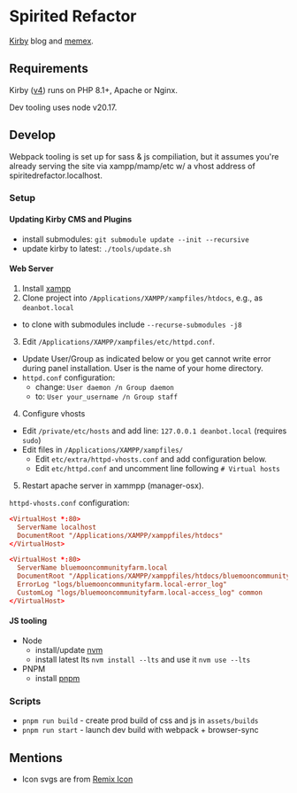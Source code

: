 # Spirited Refactor

[Kirby](https://getkirby.com/docs/guide) blog and [memex](https://en.wikipedia.org/wiki/Memex).

## Requirements

Kirby ([v4](https://getkirby.com/docs/guide/updates/update-to-v4#:~:text=Kirby%204%20requires%20PHP%208.1%2C%208.2%20or%208.3.,PHP%208.0.%2A%2C%20you%20need%20to%20update%20your%20server.)) runs on PHP 8.1+, Apache or Nginx. 

Dev tooling uses node v20.17.

## Develop

Webpack tooling is set up for sass & js compiliation, but it assumes you're already serving the site via xampp/mamp/etc w/ a vhost address of spiritedrefactor.localhost.

### Setup

#### Updating Kirby CMS and Plugins

- install submodules: `git submodule update --init --recursive`
- update kirby to latest: `./tools/update.sh`

#### Web Server

1. Install [xampp](www.apachefriends.org/index.html)
2. Clone project into `/Applications/XAMPP/xampfiles/htdocs`, e.g., as `deanbot.local`
  - to clone with submodules include `--recurse-submodules -j8`
3. Edit `/Applications/XAMPP/xampfiles/etc/httpd.conf`.
  - Update User/Group as indicated below or you get cannot write error during panel installation. User is the name of your home directory.
  - `httpd.conf` configuration: 
    - change: `User daemon /n Group daemon`
    - to: `User your_username /n Group staff`
4. Configure vhosts
  - Edit `/private/etc/hosts` and add line: `127.0.0.1 deanbot.local` (requires `sudo`)
  - Edit files in `/Applications/XAMPP/xampfiles/`
    - Edit `etc/extra/httpd-vhosts.conf` and add configuration below.
    - Edit `etc/httpd.conf` and uncomment line following `# Virtual hosts`
5. Restart apache server in xammpp (manager-osx).

`httpd-vhosts.conf` configuration:
```.conf
<VirtualHost *:80>
  ServerName localhost
  DocumentRoot "/Applications/XAMPP/xamppfiles/htdocs"
</VirtualHost>

<VirtualHost *:80>
  ServerName bluemooncommunityfarm.local
  DocumentRoot "/Applications/XAMPP/xamppfiles/htdocs/bluemooncommunityfarm.local"
  ErrorLog "logs/bluemooncommunityfarm.local-error_log"
  CustomLog "logs/bluemooncommunityfarm.local-access_log" common
</VirtualHost>
```

#### JS tooling

- Node
  - install/update [nvm](https://github.com/nvm-sh/nvm?tab=readme-ov-file#installing-and-updating)
  - install latest lts `nvm install --lts` and use it `nvm use --lts`
- PNPM
  - install [pnpm](https://pnpm.io/installation#on-posix-systems)

### Scripts

* `pnpm run build` - create prod build of css and js in `assets/builds`
* `pnpm run start` - launch dev build with webpack + browser-sync

## Mentions

* Icon svgs are from [Remix Icon](http://remixicon.com/)
